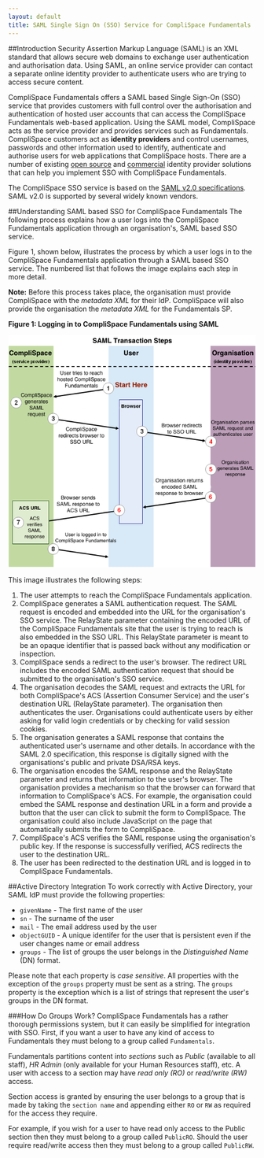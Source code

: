 ```yaml
---
layout: default
title: SAML Single Sign On (SSO) Service for CompliSpace Fundamentals
---
```


##Introduction
Security Assertion Markup Language (SAML) is an XML standard that allows secure web domains to exchange user
authentication and authorisation data. Using SAML, an online service provider can contact a separate online identity
provider to authenticate users who are trying to access secure content.

CompliSpace Fundamentals offers a SAML based Single Sign-On (SSO) service that provides customers with full control over
the authorisation and authentication of hosted user accounts that can access the CompliSpace Fundamentals web-based
application. Using the SAML model, CompliSpace acts as the service provider and provides services such as Fundamentals.
CompliSpace customers act as **identity providers** and control usernames, passwords and other information used to identify,
authenticate and authorise users for web applications that CompliSpace hosts. There are a number of existing [open source](https://developers.google.com/google-apps/help/open-source#sso)
and [commercial](http://www.google.com/enterprise/marketplace/search?categoryId=2&orderBy=rating) identity provider
solutions that can help you implement SSO with CompliSpace Fundamentals.

The CompliSpace SSO service is based on the [SAML v2.0 specifications](http://www.oasis-open.org/committees/tc_home.php?wg_abbrev=security#samlv20). SAML v2.0 is supported by several widely known
vendors.

##Understanding SAML based SSO for CompliSpace Fundamentals
The following process explains how a user logs into the CompliSpace Fundamentals application through an organisation's,
SAML based SSO service.

Figure 1, shown below, illustrates the process by which a user logs in to the CompliSpace Fundamentals application
through a SAML based SSO service. The numbered list that follows the image explains each step in more detail.

<div class="alert">
<b>Note:</b> Before this process takes place, the organisation must provide CompliSpace with the <i>metadata XML</i> for their IdP. CompliSpace will also provide the organisation the <i>metadata XML</i> for the Fundamentals SP.
</div>

**Figure 1: Logging in to CompliSpace Fundamentals using SAML**

![SAML Transaction Steps](/images/saml-transaction-steps.png)

This image illustrates the following steps:

1. The user attempts to reach the CompliSpace Fundamentals application.
2. CompliSpace generates a SAML authentication request. The SAML request is encoded and embedded into the URL for the
organisation's SSO service. The RelayState parameter containing the encoded URL of the CompliSpace Fundamentals site
that the user is trying to reach is also embedded in the SSO URL. This RelayState parameter is meant to be an opaque
identifier that is passed back without any modification or inspection.
3. CompliSpace sends a redirect to the user's browser. The redirect URL includes the encoded SAML authentication request
that should be submitted to the organisation's SSO service.
4. The organisation decodes the SAML request and extracts the URL for both CompliSpace's ACS (Assertion Consumer Service)
and the user's destination URL (RelayState parameter). The organisation then authenticates the user. Organisations could
authenticate users by either asking for valid login credentials or by checking for valid session cookies.
5. The organisation generates a SAML response that contains the authenticated user's username and other details.
In accordance with the SAML 2.0 specification, this response is digitally signed with the organisations's public and
private DSA/RSA keys.
6. The organisation encodes the SAML response and the RelayState parameter and returns that information to the user's
browser. The organisation provides a mechanism so that the browser can forward that information to CompliSpace's ACS. For
example, the organisation could embed the SAML response and destination URL in a form and provide a button that the user
can click to submit the form to CompliSpace. The organisation could also include JavaScript on the page that automatically
submits the form to CompliSpace.
7. CompliSpace's ACS verifies the SAML response using the organisation's public key. If the response is successfully
verified, ACS redirects the user to the destination URL.
8. The user has been redirected to the destination URL and is logged in to CompliSpace Fundamentals.

##Active Directory Integration
To work correctly with Active Directory, your SAML IdP must provide the following properties:

* `givenName` - The first name of the user
* `sn` - The surname of the user
* `mail` - The email address used by the user
* `objectGUID` - A unique identifer for the user that is persistent even if the user changes name or email address
* `groups` - The list of groups the user belongs in the *Distinguished Name* (DN) format.

Please note that each property is *case sensitive*. All properties with the exception of the `groups` property must be sent as a string. The `groups` property is the exception which is a list of strings that represent the user's groups in the DN format.


###How Do Groups Work?
CompliSpace Fundamentals has a rather thorough permissions system, but it can easily be simplified for integration with
SSO. First, if you want a user to have any kind of access to Fundamentals they must belong to a group called `Fundamentals`.

Fundamentals partitions content into *sections* such as *Public* (available to all staff), *HR Admin* (only available for
your Human Resources staff), etc. A user with access to a section may have *read only (RO)* or *read/write (RW)* access.

Section access is granted by ensuring the user belongs to a group that is made by taking the `section name` and appending
either `RO` or `RW` as required for the access they require.

For example, if you wish for a user to have read only access to the Public section then they must belong to a group
called `PublicRO`. Should the user require read/write access then they must belong to a group called `PublicRW`.

